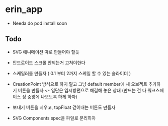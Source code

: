 # erin_app

- Needa do pod install soon

## Todo

- SVG 애니메이션 따로 만들어야 할듯

- 안드로이드 스크롤 안되는거 고쳐야한다

- 스케일러를 만들자 ( 0.1 부터 2까지 스케일 할 수 있는 슬라이더 )

- CreationPoint 방식으로 하지 말고 그냥 default member에 새 오브젝트 추가하기 버튼을 만들자 <- 일단은 임시방편으로 해결해 놓은 상태
(만드는 건 다 워크스페이스 정 중앙에 나오도록 하게 하자)

- 보내기 버튼을 지우고, topFloat 걷어내는 버튼도 만들자

- SVG Components spec을 파일로 분리하자
